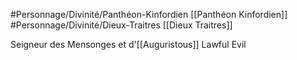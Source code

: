 #Personnage/Divinité/Panthéon-Kinfordien [[Panthéon Kinfordien]] 
#Personnage/Divinité/Dieux-Traitres [[Dieux Traitres]]

Seigneur des Mensonges et d'[[Auguristous]]
Lawful Evil